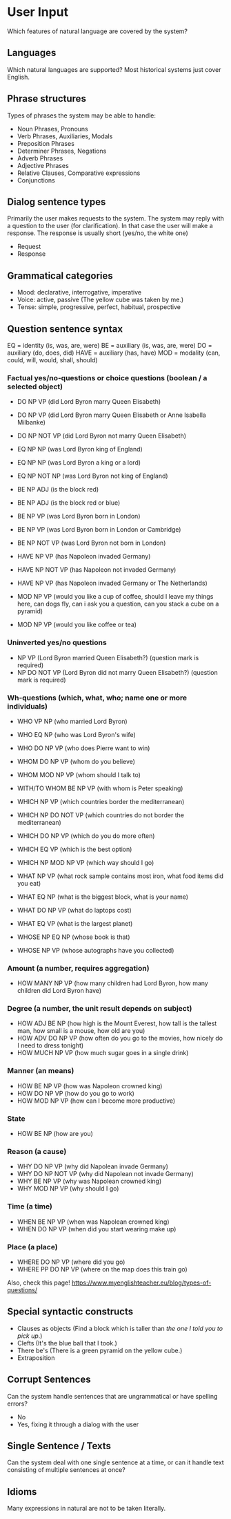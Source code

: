 # User Input

Which features of natural language are covered by the system?

## Languages

Which natural languages are supported? Most historical systems just cover English.

## Phrase structures

Types of phrases the system may be able to handle:

* Noun Phrases, Pronouns
* Verb Phrases, Auxiliaries, Modals
* Preposition Phrases
* Determiner Phrases, Negations
* Adverb Phrases
* Adjective Phrases
* Relative Clauses, Comparative expressions
* Conjunctions

## Dialog sentence types

Primarily the user makes requests to the system. The system may reply with a question to the user (for clarification). In that case the user will make a response. The response is usually short (yes/no, the white one)

* Request
* Response

## Grammatical categories

* Mood: declarative, interrogative, imperative
* Voice: active, passive (The yellow cube was taken by me.)
* Tense: simple, progressive, perfect, habitual, prospective

## Question sentence syntax

EQ = identity (is, was, are, were)
BE = auxiliary (is, was, are, were)
DO = auxiliary (do, does, did)
HAVE = auxiliary (has, have)
MOD = modality (can, could, will, would, shall, should)

### Factual yes/no-questions or choice questions (boolean / a selected object)

* DO NP VP (did Lord Byron marry Queen Elisabeth)
* DO NP VP (did Lord Byron marry Queen Elisabeth or Anne Isabella Milbanke)
* DO NP NOT VP (did Lord Byron not marry Queen Elisabeth)

* EQ NP NP (was Lord Byron king of England)
* EQ NP NP (was Lord Byron a king or a lord)
* EQ NP NOT NP (was Lord Byron not king of England)

* BE NP ADJ (is the block red)
* BE NP ADJ (is the block red or blue)

* BE NP VP (was Lord Byron born in London)
* BE NP VP (was Lord Byron born in London or Cambridge)
* BE NP NOT VP (was Lord Byron not born in London)

* HAVE NP VP (has Napoleon invaded Germany)
* HAVE NP NOT VP (has Napoleon not invaded Germany)
* HAVE NP VP (has Napoleon invaded Germany or The Netherlands)

* MOD NP VP (would you like a cup of coffee, should I leave my things here, can dogs fly, can i ask you a question, can you stack a cube on a pyramid)
* MOD NP VP (would you like coffee or tea)

### Uninverted yes/no questions

* NP VP (Lord Byron married Queen Elisabeth?) (question mark is required)
* NP DO NOT VP (Lord Byron did not marry Queen Elisabeth?) (question mark is required)

### Wh-questions (which, what, who; name one or more individuals)

* WHO VP NP (who married Lord Byron)
* WHO EQ NP (who was Lord Byron's wife)
* WHO DO NP VP (who does Pierre want to win)

* WHOM DO NP VP (whom do you believe)
* WHOM MOD NP VP (whom should I talk to)
* WITH/TO WHOM BE NP VP (with whom is Peter speaking)

* WHICH NP VP (which countries border the mediterranean)
* WHICH NP DO NOT VP (which countries do not border the mediterranean)
* WHICH DO NP VP (which do you do more often)
* WHICH EQ VP (which is the best option)
* WHICH NP MOD NP VP (which way should I go)

* WHAT NP VP (what rock sample contains most iron, what food items did you eat)
* WHAT EQ NP (what is the biggest block, what is your name)
* WHAT DO NP VP (what do laptops cost)
* WHAT EQ VP (what is the largest planet)

* WHOSE NP EQ NP (whose book is that)
* WHOSE NP VP (whose autographs have you collected)

###  Amount (a number, requires aggregation)

* HOW MANY NP VP (how many children had Lord Byron, how many children did Lord Byron have)

### Degree (a number, the unit result depends on subject)

* HOW ADJ BE NP (how high is the Mount Everest, how tall is the tallest man, how small is a mouse, how old are you)
* HOW ADV DO NP VP (how often do you go to the movies, how nicely do I need to dress tonight)
* HOW MUCH NP VP (how much sugar goes in a single drink)

### Manner (an means)

* HOW BE NP VP (how was Napoleon crowned king)
* HOW DO NP VP (how do you go to work)
* HOW MOD NP VP (how can I become more productive)

### State

* HOW BE NP (how are you)

### Reason (a cause)

* WHY DO NP VP (why did Napolean invade Germany)
* WHY DO NP NOT VP (why did Napolean not invade Germany)
* WHY BE NP VP (why was Napolean crowned king)
* WHY MOD NP VP (why should I go)

### Time (a time)

* WHEN BE NP VP (when was Napolean crowned king)
* WHEN DO NP VP (when did you start wearing make up)

### Place (a place)

* WHERE DO NP VP (where did you go)
* WHERE PP DO NP VP (where on the map does this train go)

Also, check this page! https://www.myenglishteacher.eu/blog/types-of-questions/

## Special syntactic constructs

* Clauses as objects (Find a block which is taller than _the one I told you to pick up_.)
* Clefts (It's the blue ball that I took.)
* There be's (There is a green pyramid on the yellow cube.)
* Extraposition

## Corrupt Sentences

Can the system handle sentences that are ungrammatical or have spelling errors?

* No
* Yes, fixing it through a dialog with the user

## Single Sentence / Texts

Can the system deal with one single sentence at a time, or can it handle text consisting of multiple sentences at once?

## Idioms

Many expressions in natural are not to be taken literally.
